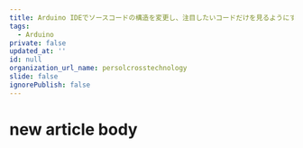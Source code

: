 ```yaml
---
title: Arduino IDEでソースコードの構造を変更し、注目したいコードだけを見るようにする
tags:
  - Arduino
private: false
updated_at: ''
id: null
organization_url_name: persolcrosstechnology
slide: false
ignorePublish: false
---
```

# new article body
